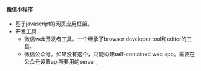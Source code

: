#### 微信小程序
* 基于javascript的网页应用框架。
* 开发工具：
  * 微信web开发者工具。一个继承了browser developer tool和editor的工具。
  * 微信公众号。如果没有这个，只能构建self-contained web app。需要在公众号设置api所要用的server。
